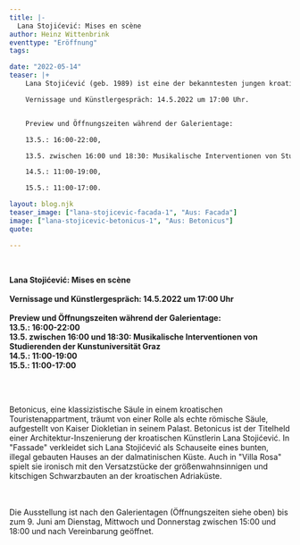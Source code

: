```yaml
---
title: |-
  Lana Stojićević: Mises en scène
author: Heinz Wittenbrink
eventtype: "Eröffnung"
tags:

date: "2022-05-14"
teaser: |+
    Lana Stojićević (geb. 1989) ist eine der bekanntesten jungen kroatischen Künstlerinnen. Im Rahmen der Galerientage eröffnen wir die Foto-Ausstellung "Mises en scène". Wir stellen drei Arbeiten vor, die ironisch mit architekturgeschichtlichen und Gender-Klischees spielen. Öffnungszeiten:

    Vernissage und Künstlergespräch: 14.5.2022 um 17:00 Uhr.


    Preview und Öffnungszeiten während der Galerientage:

    13.5.: 16:00-22:00,

    13.5. zwischen 16:00 und 18:30: Musikalische Interventionen von Studierenden der Kunstuniversität Graz.

    14.5.: 11:00-19:00,

    15.5.: 11:00-17:00.

layout: blog.njk
teaser_image: ["lana-stojicevic-facada-1", "Aus: Facada"]
image: ["lana-stojicevic-betonicus-1", "Aus: Betonicus"]
quote:

---
```

</br>


**Lana Stojićević: Mises en scène**
</br>
</br>
**Vernissage und Künstlergespräch: 14.5.2022 um 17:00 Uhr**
</br>
</br>
**Preview und Öffnungszeiten während der Galerientage:**
</br>
**13.5.: 16:00-22:00**
</br>
**13.5. zwischen 16:00 und 18:30: Musikalische Interventionen von Studierenden der Kunstuniversität Graz**
</br>
**14.5.: 11:00-19:00**
</br>
**15.5.: 11:00-17:00**



</br>
</br>

Betonicus, eine klassizistische Säule in einem kroatischen Touristenappartment, träumt von einer Rolle als echte römische Säule, aufgestellt von Kaiser Diokletian in seinem Palast. Betonicus ist der Titelheld einer Architektur-Inszenierung der kroatischen Künstlerin Lana Stojićević. In "Fassade" verkleidet sich Lana Stojićević als Schauseite eines bunten, illegal gebauten Hauses an der dalmatinischen Küste. Auch in "Villa Rosa" spielt sie ironisch mit den Versatzstücke der größenwahnsinnigen und kitschigen Schwarzbauten an der kroatischen Adriaküste.

</br>
</br>
Die Ausstellung ist nach den Galerientagen (Öffnungszeiten siehe oben) bis zum 9. Juni am Dienstag, Mittwoch und Donnerstag zwischen 15:00 und 18:00 und nach Vereinbarung geöffnet.
